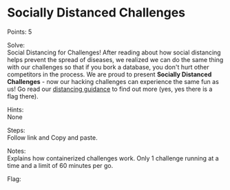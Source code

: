 # Socially Distanced Challenges

Points: 5

Solve:\
Social Distancing for Challenges! After reading about how social distancing helps prevent the spread of diseases, we realized we can do the same thing with our challenges so that if you bork a database, you don't hurt other competitors in the process. We are proud to present **Socially Distanced Challenges** - now our hacking challenges can experience the same fun as us! Go read our [distancing guidance](https://acictf.com/distancing/) to find out more (yes, yes there is a flag there).


Hints:\
None


Steps:\
Follow link and Copy and paste.

Notes:\
Explains how containerized challenges work. Only 1 challenge running at a time and a limit of 60 minutes per go.

Flag: <!-- ACI{clean_your_keyboard_too} -->
